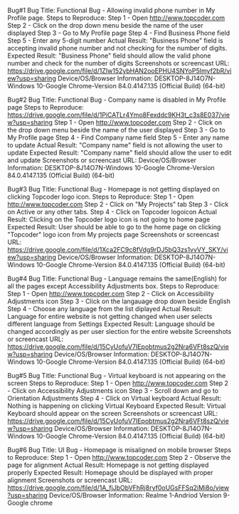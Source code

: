 Bug#1
Bug Title: Functional Bug - Allowing invalid phone number in My Profile page.
Steps to Reproduce: 
Step 1 - Open http://www.topcoder.com
Step 2 - Click on the drop down menu beside the name of the user displayed
Step 3 - Go to My Profile page
Step 4 - Find Business Phone field
Step 5 - Enter any 5-digit number 
Actual Result: "Business Phone" field is accepting invalid phone number and not checking for the number of digits.
Expected Result: "Business Phone" field should allow the valid phone number and check for the number of digits
Screenshots or screencast URL: https://drive.google.com/file/d/1ZIw152ybHAN2ooEPHU4SNYoP5Imyf2bR/view?usp=sharing
Device/OS/Browser Information: DESKTOP-8J14O7N-Windows 10-Google Chrome-Version 84.0.4147.135 (Official Build) (64-bit)


Bug#2
Bug Title: Functional Bug - Company name is disabled in My Profile page
Steps to Reproduce: https://drive.google.com/file/d/1PiCATLr4Ymo8Fexddc9KH3t_c3s8E037/view?usp=sharing
Step 1 - Open http://www.topcoder.com
Step 2 - Click on the drop down menu beside the name of the user displayed
Step 3 - Go to My Profile page
Step 4 - Find Company name field
Step 5 - Enter any name to update 
Actual Result: "Company name" field is not allowing the user to update 
Expected Result: "Company name" field should allow the user to edit and update
Screenshots or screencast URL: 
Device/OS/Browser Information: DESKTOP-8J14O7N-Windows 10-Google Chrome-Version 84.0.4147.135 (Official Build) (64-bit)


Bug#3
Bug Title: Functional Bug - Homepage is not getting displayed on clicking Topcoder logo icon.
Steps to Reproduce: 
Step 1 - Open http://www.topcoder.com
Step 2 - Click on "My Projects" tab
Step 3 - Click on Active or any other tabs.
Step 4 - Click on Topcoder logoicon
Actual Result: Clicking on the Topcoder logo icon is not going to home page
Expected Result: User should be able to go to the home page on clicking "Topcoder" logo icon from My projects page
Screenshots or screencast URL: https://drive.google.com/file/d/1Xca2FC9c8fVdg9rDJ5bQ3zs1vvVY_SKY/view?usp=sharing
Device/OS/Browser Information: DESKTOP-8J14O7N-Windows 10-Google Chrome-Version 84.0.4147.135 (Official Build) (64-bit)

Bug#4
Bug Title: Functional Bug - Language remains the same(English) for all the pages except Accessibility Adjustments box.
Steps to Reproduce: 
Step 1 - Open http://www.topcoder.com
Step 2 - Click on Accessibility Adjustments icon 
Step 3 - Click on the langauage drop down beside English
Step 4 - Choose any language from the list diplayed
Actual Result: Language for entire website is not getting changed when user selects different language from Settings
Expected Result: Language should be changed accordingly as per user slection for the entire website 
Screenshots or screencast URL: https://drive.google.com/file/d/15CyUofuV7IEpobtmus2g2Nra6VFt8szQ/view?usp=sharing
Device/OS/Browser Information: DESKTOP-8J14O7N-Windows 10-Google Chrome-Version 84.0.4147.135 (Official Build) (64-bit)

Bug#5
Bug Title: Functional Bug - Virtual keyboard is not appearing on the screen
Steps to Reproduce: 
Step 1 - Open http://www.topcoder.com
Step 2 - Click on Accessibility Adjustments icon 
Step 3 - Scroll down and go to Orientation Adjustments
Step 4 - Click on Virtual keyboard
Actual Result: Nothing is happening on clicking Virtual Keyboard
Expected Result: Virtual Keyboard should appear on the screen
Screenshots or screencast URL: https://drive.google.com/file/d/15CyUofuV7IEpobtmus2g2Nra6VFt8szQ/view?usp=sharing
Device/OS/Browser Information: DESKTOP-8J14O7N-Windows 10-Google Chrome-Version 84.0.4147.135 (Official Build) (64-bit)

Bug#6
Bug Title: UI Bug - Homepage is misaligned on mobile browser
Steps to Reproduce: 
Step 1 - Open http://www.topcoder.com
Step 2 - Observe the page for alignment
Actual Result: Homepage is not getting displayed properly
Expected Result: Homepage should be displayed with proper alignment
Screenshots or screencast URL: https://drive.google.com/file/d/1A_fjJbObVFhRj8ryf0oUGsFFSq2iMi8o/view?usp=sharing
Device/OS/Browser Information: Realme 1-Andriod Version 9-Google chrome 






  
  
  
